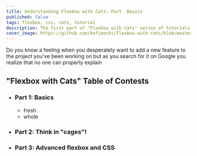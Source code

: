 ```yaml
---
title: Understanding Flexbox with Cats: Part  Basics
published: false
tags: flexbox, css, cats, tutorial
description: The first part of "Flexbox with Cats" series of tutorials covering how to go from a beginner to advanced when working with containers and positioning. This tutorial series will use a metaphor of cats and cages to teach Flexbox.
cover_image: https://github.com/kefimochi/Flexbox-with-cats/blob/master/karina-vorozheeva-rW-I87aPY5Y-unsplash.jpg?raw=true
---
```


Do you know a feeling when you desperately want to add a new feature to the project you've been working on but as you search for it on Google you realize that no one can properly explain

## "Flexbox with Cats" Table of Contests

* ### Part 1: Basics
  * fresh
  * whole
* ### Part 2: Think in "cages"!
* ### Part 3: Advanced flexbox and CSS